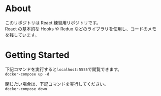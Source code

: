 # About

このリポジトリは React 練習用リポジトリです。  
React の基本的な Hooks や Redux などのライブラリを使用し、コードのメモを残しています。

# Getting Started

下記コマンドを実行すると`localhost:5555`で閲覧できます。  
`docker-compose up -d`

閉じたい場合は、下記コマンドを実行してください。  
`docker-compose down`
